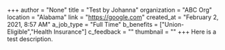 +++
author = "None"
title = "Test by Johanna"
organization = "ABC Org"
location = "Alabama"
link = "https://google.com"
created_at = "February 2, 2021, 8:57 AM"
a_job_type = "Full Time"
b_benefits = ["Union-Eligible","Health Insurance"]
c_feedback = ""
thumbnail = ""
+++
Here is a test description.
